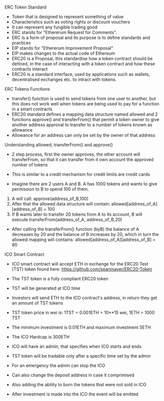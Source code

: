 ERC Token Standard

- Token that is designed to represent something of value
- Characteristics such as voting rights or discount vouchers
- It can represent any fungible trading good
- ERC stands for "Ethererum  Request for Comments".
- ERC is a form of proposal and its purpose is to define standards and practices
- EIP stands for "Ethererum Improvement Proposal" 
- EIP makes changes to the actual code of Ethereum
- ERC20 is a Proposal, this standardise how a token contract should be defined, in the case of interacting with a token contract and how these contracts interact
- ERC20 is a standard interface, used by applications such as wallets, decentralised exchanges etc. to intract with tokens.

ERC Tokens Functions

- transfer() function is used to send tokens from one user to another, but this does not work well when tokens are being used to pay for a function in a smart contracts
- ERC20 standard defines a mapping data structure named allowed and 2 functions approve() and transferFrom() that permit a token owner to give another address approval to transfer to a number of tokens known as allowance
- Allowance for an address can only be set by the owner of that address

Understanding allowed, transferFrom() and approve()

- 2 step process, first the owner approves, the other account will transferFrom, so that it can transfer from it own account the approved number of tokens
- This is similar to a credit mechanism for credit limits are credit cards

- Imagine there are 2 users A and B. A has 1000 tokens and wants to give permission to B to spend 100 of them.

1. A will call: approve(address_of_B,100)
2. After that the allowed data structure will contain: allowed[address_of_A][address_of_B] = 100
3. If B wants later to transfer 20 tokens from A to its account, B will execute transferFrom(address_of_A, address_of_B,20)

- After calling the transferFrom() function (byB) the balance of A decreases by 20 and the balance of B increases by 20, which in turn the allowed mapping will contains: allowed[address_of_A][address_of_B] = 80

ICO Smart Contract

- ICO smart contract will accept ETH in exchange for the ERC20 Test (TST) token found here: https://github.com/seanmayer/ERC20-Token
- The TST token is a fully compliant ERC20 token
- TST will be generated at ICO time
- Investors will send ETH to the ICO contract's address, in return they get an amount of TST tokens

- TST token price in wei is: 1TST = 0.001ETH = 10**15 wei, 1ETH = 1000 TST
- The minimum investment is 0.01ETH and maximum investment 5ETH
- The ICO Hardcap is 300ETH
- ICO will have an admin, that specifies when ICO starts and ends
- TST token will be tradable only after a specific time set by the admin

- For an emergency the admin can stop the ICO 
- Can also change the deposit address in case it comprimised
- Also adding the ability to burn the tokens that were not sold in ICO
- After investment is made into the ICO the event will be emitted